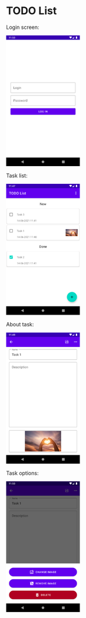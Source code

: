 # TODO List

Login screen:

<img src="images/Screenshot_login.png" width="200">

Task list:

<img src="images/Screenshot_all.png" width="200">

About task:

<img src="images/Screenshot_task.png" width="200">

Task options:

<img src="images/Screenshot_options.png" width="200">


